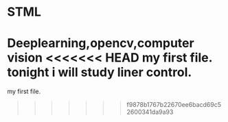 # STML
Deeplearning,opencv,computer vision
<<<<<<< HEAD
my first file.
tonight i will study liner control.
=======
my first file.
>>>>>>> f9878b1767b22670ee6bacd69c52600341da9a93
